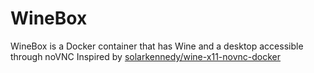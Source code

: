 # WineBox
WineBox is a Docker container that has Wine and a desktop accessible through noVNC
Inspired by [solarkennedy/wine-x11-novnc-docker](https://github.com/solarkennedy/wine-x11-novnc-docker)

